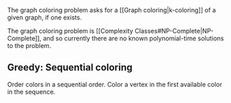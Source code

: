 The graph coloring problem asks for a [[Graph coloring|k-coloring]] of a given graph, if one exists.

The graph coloring problem is [[Complexity Classes#NP-Complete|NP-Complete]], and so currently there are no known polynomial-time solutions to the problem.



## Greedy: Sequential coloring
Order colors in a sequential order.
Color a vertex in the first available color in the sequence.